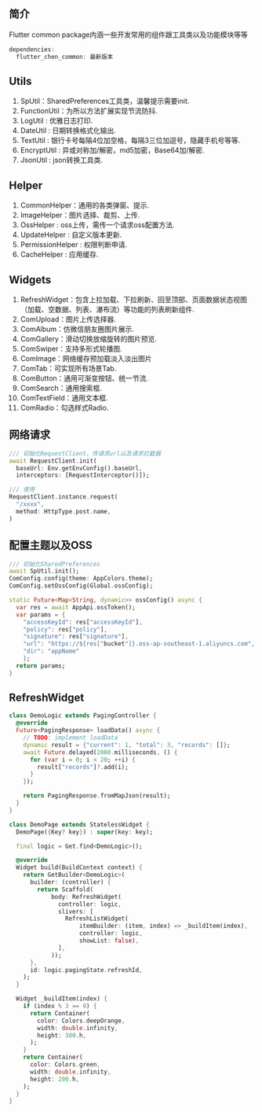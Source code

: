 <a name="HJUr4"></a>
## 简介
Flutter common package内涵一些开发常用的组件跟工具类以及功能模块等等
```dart
dependencies:
  flutter_chen_common: 最新版本
```
<a name="rwY8X"></a>
## Utils

1. SpUtil：SharedPreferences工具类，温馨提示需要init.
2. FunctionUtil：为所以方法扩展实现节流防抖.
3. LogUtil : 优雅日志打印.
4. DateUtil : 日期转换格式化输出.
5. TextUtil : 银行卡号每隔4位加空格，每隔3三位加逗号，隐藏手机号等等.
6. EncryptUtil : 异或对称加/解密，md5加密，Base64加/解密.
7. JsonUtil : json转换工具类.
<a name="Mbu4V"></a>
## Helper

1. CommonHelper：通用的各类弹窗、提示.
2. ImageHelper：图片选择、裁剪、上传.
3. OssHelper : oss上传，需传一个请求oss配置方法.
4. UpdateHelper : 自定义版本更新.
5. PermissionHelper : 权限判断申请.
6. CacheHelper : 应用缓存.
<a name="H7AaX"></a>
## Widgets

1. RefreshWidget：包含上拉加载、下拉刷新、回至顶部、页面数据状态视图（加载、空数据、列表、瀑布流）等功能的列表刷新组件.
2. ComUpload：图片上传选择器.
3. ComAlbum：仿微信朋友圈图片展示.
4. ComGallery：滑动切换放缩旋转的图片预览.
5. ComSwiper：支持多形式轮播图.
6. ComImage：网络缓存预加载淡入淡出图片
7. ComTab：可实现所有场景Tab.
8. ComButton：通用可渐变按钮、统一节流.
9. ComSearch：通用搜索框.
10. ComTextField：通用文本框.
11. ComRadio：勾选样式Radio.
<a name="fik56"></a>
## 网络请求
```dart
/// 初始化RequestClient，传请求url以及请求拦截器
await RequestClient.init(
  baseUrl: Env.getEnvConfig().baseUrl,
  interceptors: [RequestInterceptor()]);

/// 使用
RequestClient.instance.request(
  "/xxxx",
  method: HttpType.post.name,
)
```
<a name="rL6Tq"></a>
## 配置主题以及OSS
```dart
/// 初始化SharedPreferences
await SpUtil.init();
ComConfig.config(theme: AppColors.theme);
ComConfig.setOssConfig(Global.ossConfig);

static Future<Map<String, dynamic>> ossConfig() async {
  var res = await AppApi.ossToken();
  var params = {
    "accessKeyId": res["accessKeyId"],
    "policy": res["policy"],
    "signature": res["signature"],
    "url": "https://${res["bucket"]}.oss-ap-southeast-1.aliyuncs.com",
    "dir": "appName"
    };
  return params;
}
```
<a name="Iwfny"></a>
## RefreshWidget
```dart
class DemoLogic extends PagingController {
  @override
  Future<PagingResponse> loadData() async {
    // TODO: implement loadData
    dynamic result = {"current": 1, "total": 3, "records": []};
    await Future.delayed(2000.milliseconds, () {
      for (var i = 0; i < 20; ++i) {
        result["records"]?.add(i);
      }
    });

    return PagingResponse.fromMapJson(result);
  }
}

class DemoPage extends StatelessWidget {
  DemoPage({Key? key}) : super(key: key);

  final logic = Get.find<DemoLogic>();

  @override
  Widget build(BuildContext context) {
    return GetBuilder<DemoLogic>(
      builder: (controller) {
        return Scaffold(
            body: RefreshWidget(
              controller: logic,
              slivers: [
                RefreshListWidget(
                    itemBuilder: (item, index) => _buildItem(index),
                    controller: logic,
                    showList: false),
              ],
            ));
      },
      id: logic.pagingState.refreshId,
    );
  }

  Widget _buildItem(index) {
    if (index % 3 == 0) {
      return Container(
        color: Colors.deepOrange,
        width: double.infinity,
        height: 300.h,
      );
    }
    return Container(
      color: Colors.green,
      width: double.infinity,
      height: 200.h,
    );
  }
}
```
